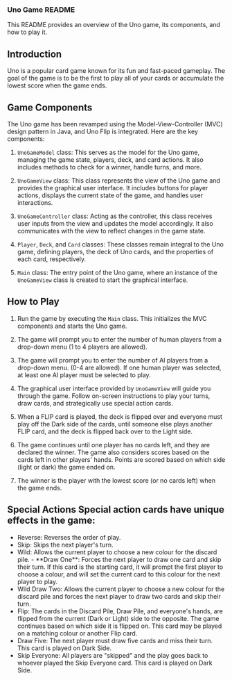 ### Uno Game README

This README provides an overview of the Uno game, its components, and
how to play it.

## Introduction 
Uno is a popular card game known for its fun and
fast-paced gameplay. The goal of the game is to be the first to play all
of your cards or accumulate the lowest score when the game ends.

## Game Components 
The Uno game has been revamped using the
Model-View-Controller (MVC) design pattern in Java, and Uno Flip is integrated. Here are the key
components:

1. `UnoGameModel` class: This serves as the model for the Uno game,
managing the game state, players, deck, and card actions. It also
includes methods to check for a winner, handle turns, and more.

2. `UnoGameView` class: This class represents the view of the Uno
game and provides the graphical user interface. It includes buttons for
player actions, displays the current state of the game, and handles user
interactions.

3. `UnoGameController` class: Acting as the controller, this class
receives user inputs from the view and updates the model accordingly. It
also communicates with the view to reflect changes in the game state.

4. `Player`, `Deck`, and `Card` classes: These classes remain
integral to the Uno game, defining players, the deck of Uno cards, and
the properties of each card, respectively.

5. `Main` class: The entry point of the Uno game, where an instance
of the `UnoGameView` class is created to start the graphical
interface.

## How to Play 
1. Run the game by executing the `Main` class. This
initializes the MVC components and starts the Uno game.

2. The game will prompt you to enter the number of human players from a drop-down menu (1 to 4 players are allowed).

3. The game will prompt you to enter the number of AI players from a drop-down menu. (0-4 are allowed). If one human player was selected, at least one AI player must be selected to play.

4. The graphical user interface provided by `UnoGameView` will guide
you through the game. Follow on-screen instructions to play your turns,
draw cards, and strategically use special action cards.

5. When a FLIP card is played, the deck is flipped over and everyone must play off the Dark side of the cards, until someone else plays another FLIP card, and the deck is flipped back over to the Light side.

6. The game continues until one player has no cards left, and they are
declared the winner. The game also considers scores based on the cards
left in other players' hands. Points are scored based on which side (light or dark) the game ended on.

7. The winner is the player with the lowest score (or no cards left)
when the game ends. 

## Special Actions Special action cards have unique effects in the game: 

- Reverse: Reverses the order of play. 
- Skip: Skips the next player\'s turn. 
- Wild: Allows the current player to choose a new colour for the discard pile. - \*\*Draw One\*\*: Forces
the next player to draw one card and skip their turn. If this card is
the starting card, it will prompt the first player to choose a colour,
and will set the current card to this colour for the next player to
play. 
- Wild Draw Two: Allows the current player to choose a new
colour for the discard pile and forces the next player to draw two cards
and skip their turn.
- Flip: The cards in the Discard Pile, Draw Pile, and everyone's hands, are flipped from the current (Dark or Light) side to the opposite. The game continues based on which side it is flipped on. This card may be played on a matching colour or another Flip card.
- Draw Five: The next player must draw five cards and miss their turn. This card is played on Dark Side.
- Skip Everyone: All players are "skipped" and the play goes back to whoever played the Skip Everyone card. This card is played on Dark Side.